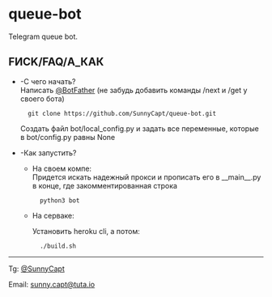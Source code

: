 queue-bot
=========
Telegram queue bot.

FИCK/FAQ/А_КАК
-------------
* -С чего начать?
        <br> Написать [@BotFather](https://telegram.me/BotFather) (не забудь добавить команды /next и /get у своего бота)
        
        git clone https://github.com/SunnyCapt/queue-bot.git
    Создать файл bot/local_config.py и задать все переменные, которые в bot/config.py равны None 
* -Как запустить?
    * На своем компе:
         <br> Придется искать надежный прокси и прописать его в \_\_main__.py 
         в конце, где закомментированная строка
          
            python3 bot
    * На серваке:
        
        Установить heroku cli, а потом:
           
            ./build.sh


---
Tg: [@SunnyCapt](https://telegram.me/SunnyCapt)

Email: sunny.capt@tuta.io 

